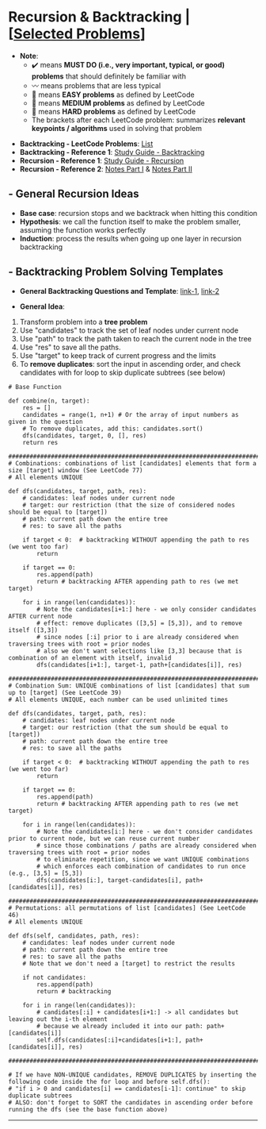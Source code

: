 # Recursion & Backtracking | [[Selected Problems](https://github.com/BrandonBian/LeetCode-Notes/blob/main/problems-and-solutions/LeetCode/recursion-backtracking.md)]
* **Note**: 
  * :heavy_check_mark: means **MUST DO (i.e., very important, typical, or good) problems** that should definitely be familiar with
  * :wavy_dash: means problems that are less typical
  * :green_book: means **EASY problems** as defined by LeetCode
  * :orange_book: means **MEDIUM problems** as defined by LeetCode
  * :closed_book: means **HARD problems** as defined by LeetCode
  * The brackets after each LeetCode problem: summarizes **relevant keypoints / algorithms** used in solving that problem

- **Backtracking - LeetCode Problems**: [List](https://https://leetcode.com/tag/backtracking)
- **Backtracking - Reference 1**: [Study Guide - Backtracking](https://leetcode.com/tag/backtracking/discuss/1405817/Backtracking-algorithm-%2B-problems-to-practice)
- **Recursion - Reference 1**: [Study Guide - Recursion](https://leetcode.com/tag/recursion/discuss/1733447/Become-Master-In-Recursion)
- **Recursion - Reference 2**: [Notes Part I](https://drive.google.com/file/d/1qVhNzbXwCTuYRvIqmDMkLiaQlmFk7fze/view) & [Notes Part II](https://drive.google.com/file/d/15KBYehujM7F7dtWn3FkFfx2UKKnP7NM8/view)


## - General Recursion Ideas
- **Base case**: recursion stops and we backtrack when hitting this condition
- **Hypothesis**: we call the function itself to make the problem smaller, assuming the function works perfectly
- **Induction**: process the results when going up one layer in recursion backtracking


## - Backtracking Problem Solving Templates

- **General Backtracking Questions and Template**: [link-1](https://leetcode.com/problems/combination-sum/discuss/429538/General-Backtracking-questions-solutions-in-Python-for-reference-%3A), [link-2](https://leetcode.com/problems/letter-combinations-of-a-phone-number/discuss/780232/Backtracking-Python-problems%2B-solutions-interview-prep)

- **General Idea**: 
1. Transform problem into a **tree problem**
2. Use "candidates" to track the set of leaf nodes under current node
3. Use "path" to track the path taken to reach the current node in the tree
4. Use "res" to save all the paths.
5. Use "target" to keep track of current progress and the limits
6. To **remove duplicates**: sort the input in ascending order, and check candidates with for loop to skip duplicate subtrees (see below)

```
# Base Function

def combine(n, target):
    res = []
    candidates = range(1, n+1) # Or the array of input numbers as given in the question
    # To remove duplicates, add this: candidates.sort()
    dfs(candidates, target, 0, [], res)
    return res
    
########################################################################################################    
# Combinations: combinations of list [candidates] elements that form a size [target] window (See LeetCode 77)
# All elements UNIQUE

def dfs(candidates, target, path, res):
    # candidates: leaf nodes under current node
    # target: our restriction (that the size of considered nodes should be equal to [target])
    # path: current path down the entire tree
    # res: to save all the paths
    
    if target < 0:  # backtracking WITHOUT appending the path to res (we went too far) 
        return 
        
    if target == 0:
        res.append(path)
        return # backtracking AFTER appending path to res (we met target)
        
    for i in range(len(candidates)):
        # Note the candidates[i+1:] here - we only consider candidates AFTER current node
        # effect: remove duplicates ([3,5] = [5,3]), and to remove itself ([3,3])
        # since nodes [:i] prior to i are already considered when traversing trees with root = prior nodes
        # also we don't want selections like [3,3] because that is combination of an element with itself, invalid
        dfs(candidates[i+1:], target-1, path+[candidates[i]], res)
        
########################################################################################################
# Combination Sum: UNIQUE combinations of list [candidates] that sum up to [target] (See LeetCode 39)
# All elements UNIQUE, each number can be used unlimited times

def dfs(candidates, target, path, res):
    # candidates: leaf nodes under current node
    # target: our restriction (that the sum should be equal to [target])
    # path: current path down the entire tree
    # res: to save all the paths
    
    if target < 0:  # backtracking WITHOUT appending the path to res (we went too far)
        return  
        
    if target == 0:
        res.append(path)
        return # backtracking AFTER appending path to res (we met target)
        
    for i in range(len(candidates)):
        # Note the candidates[i:] here - we don't consider candidates prior to current node, but we can reuse current number
        # since those combinations / paths are already considered when traversing trees with root = prior nodes
        # to eliminate repetition, since we want UNIQUE combinations
        # which enforces each combination of candidates to run once (e.g., [3,5] = [5,3])
        dfs(candidates[i:], target-candidates[i], path+[candidates[i]], res)  

########################################################################################################
# Permutations: all permutations of list [candidates] (See LeetCode 46)
# All elements UNIQUE

def dfs(self, candidates, path, res):
    # candidates: leaf nodes under current node
    # path: current path down the entire tree
    # res: to save all the paths
    # Note that we don't need a [target] to restrict the results
    
    if not candidates:
        res.append(path)
        return # backtracking
        
    for i in range(len(candidates)):
        # candidates[:i] + candidates[i+1:] -> all candidates but leaving out the i-th element
        # because we already included it into our path: path+[candidates[i]]
        self.dfs(candidates[:i]+candidates[i+1:], path+[candidates[i]], res)

########################################################################################################

# If we have NON-UNIQUE candidates, REMOVE DUPLICATES by inserting the following code inside the for loop and before self.dfs():
# "if i > 0 and candidates[i] == candidates[i-1]: continue" to skip duplicate subtrees
# ALSO: don't forget to SORT the candidates in ascending order before running the dfs (see the base function above)
```

---
